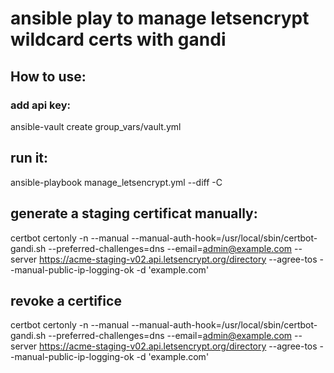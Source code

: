 # ansible play to manage letsencrypt wildcard certs with gandi

## How to use:
### add api key:
ansible-vault create group_vars/vault.yml

## run it:
ansible-playbook manage_letsencrypt.yml --diff -C

## generate a staging certificat manually:
certbot certonly -n --manual --manual-auth-hook=/usr/local/sbin/certbot-gandi.sh --preferred-challenges=dns --email=admin@example.com --server https://acme-staging-v02.api.letsencrypt.org/directory --agree-tos --manual-public-ip-logging-ok -d 'example.com'

## revoke a certifice
certbot certonly -n --manual --manual-auth-hook=/usr/local/sbin/certbot-gandi.sh --preferred-challenges=dns --email=admin@example.com --server https://acme-staging-v02.api.letsencrypt.org/directory --agree-tos --manual-public-ip-logging-ok -d 'example.com'

